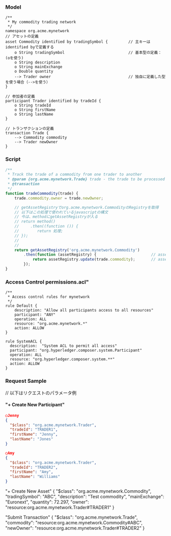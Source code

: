 ### Model

```sample.cto
/**
 * My commodity trading network
 */
namespace org.acme.mynetwork
// アセットの定義
asset Commodity identified by tradingSymbol {         // 主キーはidentified byで定義する
    o String tradingSymbol                            // 基本型の定義：　(oを使う)
    o String description
    o String mainExchange
    o Double quantity
    --> Trader owner                                  // 独自に定義した型を使う場合（-->を使う）
}

// 参加者の定義
participant Trader identified by tradeId {
    o String tradeId
    o String firstName
    o String lastName
}

// トランザクションの定義
transaction Trade {
    --> Commodity commodity
    --> Trader newOwner
}
```

### Script

```sample.js
/**
 * Track the trade of a commodity from one trader to another
 * @param {org.acme.mynetwork.Trade} trade - the trade to be processed
 * @transaction
 */
function tradeCommodity(trade) {
    trade.commodity.owner = trade.newOwner;

    // getAssetRegistryでorg.acme.mynetwork.CommodityのRegistryを取得
    // 以下はこの処理で使われているjavascriptの構文
    // 今は、methodにgetAssetRegistryが入る
    // return method()
    //     .then((function ()) {
    //        return 処理;
    // });
    //
    //
    return getAssetRegistry('org.acme.mynetwork.Commodity')
        .then(function (assetRegistry) {                        // assetRegistry = getAssetRegistry('org.acme.mynetwork.Commodity')
            return assetRegistry.update(trade.commodity);       // assetRegistryの情報をupdateで更新
        });
}
```

### Access Control permissions.acl"

```permissions.acl
/**
 * Access control rules for mynetwork
 */
rule Default {
    description: "Allow all participants access to all resources"
    participant: "ANY"
    operation: ALL
    resource: "org.acme.mynetwork.*"
    action: ALLOW
}

rule SystemACL {
  description:  "System ACL to permit all access"
  participant: "org.hyperledger.composer.system.Participant"
  operation: ALL
  resource: "org.hyperledger.composer.system.**"
  action: ALLOW
}
```

### Request Sample

// 以下はリクエストのパラメータ例

#### "+ Create New Participant"
```p.json
○Jenny
{
  "$class": "org.acme.mynetwork.Trader",
  "tradeId": "TRADER1",
  "firstName": "Jenny",
  "lastName": "Jones"
}

○Amy
{
  "$class": "org.acme.mynetwork.Trader",
  "tradeId": "TRADER2",
  "firstName": "Amy",
  "lastName": "Williams"
}
```

"+ Create New Asset"
{
  "$class": "org.acme.mynetwork.Commodity",
  "tradingSymbol": "ABC",
  "description": "Test commodity",
  "mainExchange": "Euronext",
  "quantity": 72.297,
  "owner": "resource:org.acme.mynetwork.Trader#TRADER1"
}

"Submit Transaction"
{
  "$class": "org.acme.mynetwork.Trade",
  "commodity": "resource:org.acme.mynetwork.Commodity#ABC",
  "newOwner": "resource:org.acme.mynetwork.Trader#TRADER2"
}
